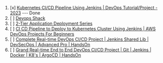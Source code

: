 1. [x] [Kubernetes CI/CD Pipeline Using Jenkins | DevOps Tutorial/Project - 2023](https://www.youtube.com/watch?v=q4g7KJdFSn0) --- Done
2. [ ] [Devops Shack](https://www.youtube.com/watch?v=DIl2VcqZVdY&list=PLAdTNzDIZj_9C6qKZ3wE8t97OXqUZkzpB&index=2)
3. [ ] [2-Tier Application Deployment Series](https://www.youtube.com/playlist?list=PLlfy9GnSVerRpz3u8casjjv1eNJr9tlR9)
4. [ ] [CI CD Pipeline to Deploy to Kubernetes Cluster Using Jenkins | AWS DevOps Projects For Beginners](https://www.youtube.com/watch?v=5_s7EmZWz78)
5. [ ] [Complete Real-time DevOps CI/CD Project | Jenkins Shared Lib | DevSecOps | Advanced Pro | HandsOn](https://www.youtube.com/watch?v=g-v9AsubOqY&list=PLLu1bCv5AByHFz0yycjbp_I5G9NTGF2Cw&index=1)
6. [ ] [Grand Real-time End to End DevOps CI/CD Project | Git | Jenkins | Docker | K8's | ArgoCD | HandsOn](https://www.youtube.com/watch?v=kuSdi8bDztk)